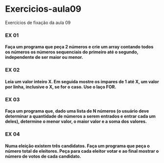 # Exercicios-aula09
 Exercícios de fixação da aula 09

### EX 01
#### Faça um programa que peça 2 números e crie um array contando todos os números os números sequenciais do primeiro até o segundo, independente de ser maior ou menor.

### EX 02
#### Leia um valor inteiro X. Em seguida mostre os ímpares de 1 até X, um valor por linha, inclusive o X, se for o caso. Use o laço FOR.

### EX 03
#### Faça um programa que, dado uma lista de N números (o usuário deve determinar a quantidade de números a serem entrados e entrar cada um deles), determine o menor valor, o maior valor e a soma dos valores.

### EX 04
#### Numa eleição existem três candidatos. Faça um programa que peça o número total de eleitores. Peça para cada eleitor votar e ao final mostrar o número de votos de cada candidato.
